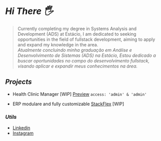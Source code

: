 # *Hi There 🖐️*
>
> Currently completing my degree in Systems Analysis and Development (ADS) at Estácio, I am dedicated to seeking opportunities in the field of fullstack development, aiming to apply and expand my knowledge in the area.<br>
> *Atualmente concluindo minha graduação em Análise  e Desenvolvimento de Sistemas (ADS) na Estácio,  Estou dedicado a buscar oportunidades no campo do desenvolvimento fullstack, visando aplicar e expandir meus conhecimentos na área.*

## *Projects*

* Health Clinic Manager [WIP] 
  [Preview](https://connectmed.vercel.app/)
  `access: 'admin' & 'admin'`

* ERP modulare and fully customizable  [StackFlex](https://stackflex.com.br) [WIP]

### *Utils*

* [Linkedin](https://www.linkedin.com/in/patrick-oliveiraa/)
* [Instagram](https://www.instagram.com/patrck.ak/)
